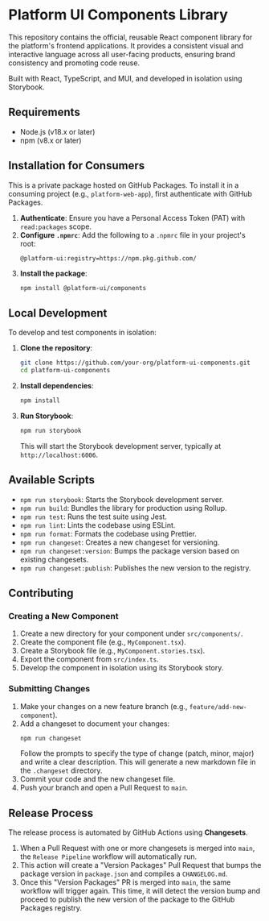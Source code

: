 # Platform UI Components Library

This repository contains the official, reusable React component library for the platform's frontend applications. It provides a consistent visual and interactive language across all user-facing products, ensuring brand consistency and promoting code reuse.

Built with React, TypeScript, and MUI, and developed in isolation using Storybook.

## Requirements

- Node.js (v18.x or later)
- npm (v8.x or later)

## Installation for Consumers

This is a private package hosted on GitHub Packages. To install it in a consuming project (e.g., `platform-web-app`), first authenticate with GitHub Packages.

1.  **Authenticate**: Ensure you have a Personal Access Token (PAT) with `read:packages` scope.
2.  **Configure `.npmrc`**: Add the following to a `.npmrc` file in your project's root:
    ```
    @platform-ui:registry=https://npm.pkg.github.com/
    ```
3.  **Install the package**:
    ```bash
    npm install @platform-ui/components
    ```

## Local Development

To develop and test components in isolation:

1.  **Clone the repository**:
    ```bash
    git clone https://github.com/your-org/platform-ui-components.git
    cd platform-ui-components
    ```

2.  **Install dependencies**:
    ```bash
    npm install
    ```

3.  **Run Storybook**:
    ```bash
    npm run storybook
    ```
    This will start the Storybook development server, typically at `http://localhost:6006`.

## Available Scripts

- `npm run storybook`: Starts the Storybook development server.
- `npm run build`: Bundles the library for production using Rollup.
- `npm run test`: Runs the test suite using Jest.
- `npm run lint`: Lints the codebase using ESLint.
- `npm run format`: Formats the codebase using Prettier.
- `npm run changeset`: Creates a new changeset for versioning.
- `npm run changeset:version`: Bumps the package version based on existing changesets.
- `npm run changeset:publish`: Publishes the new version to the registry.

## Contributing

### Creating a New Component

1.  Create a new directory for your component under `src/components/`.
2.  Create the component file (e.g., `MyComponent.tsx`).
3.  Create a Storybook file (e.g., `MyComponent.stories.tsx`).
4.  Export the component from `src/index.ts`.
5.  Develop the component in isolation using its Storybook story.

### Submitting Changes

1.  Make your changes on a new feature branch (e.g., `feature/add-new-component`).
2.  Add a changeset to document your changes:
    ```bash
    npm run changeset
    ```
    Follow the prompts to specify the type of change (patch, minor, major) and write a clear description. This will generate a new markdown file in the `.changeset` directory.
3.  Commit your code and the new changeset file.
4.  Push your branch and open a Pull Request to `main`.

## Release Process

The release process is automated by GitHub Actions using **Changesets**.

1.  When a Pull Request with one or more changesets is merged into `main`, the `Release Pipeline` workflow will automatically run.
2.  This action will create a "Version Packages" Pull Request that bumps the package version in `package.json` and compiles a `CHANGELOG.md`.
3.  Once this "Version Packages" PR is merged into `main`, the same workflow will trigger again. This time, it will detect the version bump and proceed to publish the new version of the package to the GitHub Packages registry.